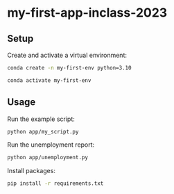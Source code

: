 # my-first-app-inclass-2023

## Setup

Create and activate a virtual environment:

```sh
conda create -n my-first-env python=3.10

conda activate my-first-env
```

## Usage

Run the example script:

```sh
python app/my_script.py

```

Run the unemployment report:

```sh
python app/unemployment.py
```

Install packages:
```sh
pip install -r requirements.txt
```